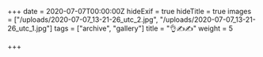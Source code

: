 +++
date = 2020-07-07T00:00:00Z
hideExif = true
hideTitle = true
images = ["/uploads/2020-07-07_13-21-26_utc_2.jpg", "/uploads/2020-07-07_13-21-26_utc_1.jpg"]
tags = ["archive", "gallery"]
title = "👌✍️✍️"
weight = 5

+++
